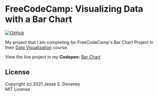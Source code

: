 # FreeCodeCamp: Visualizing Data with a Bar Chart

[![GitHub](https://img.shields.io/github/license/jessesdevaney/freecodecamp-bar-chart?style=flat-square)](https://github.com/JesseSDevaney/freecodecamp-bar-chart/blob/main/LICENSE)

My project that I am completing for FreeCodeCamp's Bar Chart Project in their [Data Visualization](https://www.freecodecamp.org/learn/data-visualization/) course.

View the live project in my **Codepen:** [Bar Chart](https://codepen.io/jessesdevaney/full/KKWKqzv)

## License

Copyright (c) 2021 Jesse S. Devaney  
MIT License
